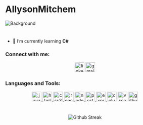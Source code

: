 # AllysonMitchem
![Background](https://res.cloudinary.com/fsa2/image/upload/v1689719386/portfolio%20site%20images/Project%20Images/backGroundGH_ffi1ec.png)
#
 <!-- <h1 align="center">Hi 👋, I'm Allyson Mitchem!</h1>
  <h3 align="center">A junior full stack developer currently living in Utah ⛰️</h3> -->



<!-- <img src="https://res.cloudinary.com/fsa2/image/upload/v1689799582/portfolio%20site%20images/telescope-svgrepo-com_copy_cfbfro.svg" alt="telescope" height="30"/> I’m currently working on [my National Parks site](https://github.com/allymitchem/nationalParks), as well as a [book tracking app](https://github.com/allymitchem/bookTrackerBackEnd) with [Kaylan Thompson](https://github.com/KaylanThompson)! -->

 - 🌱 I’m currently learning **C#** 


<h3 align="left">Connect with me:</h3>
<p align="center">
  <a href="https://www.linkedin.com/in/allysonmitchem/"><img src="https://img.shields.io/badge/LinkedIn-0077B5?style=for-the-badge&logo=linkedin&logoColor=white" alt="linkedIn" height="30"></a>
   <a href="mailto: allysonmitchem@gmail.com"><img src="https://img.shields.io/badge/Gmail-D14836?style=for-the-badge&logo=gmail&logoColor=white" alt="gmail" height="30"></a>
</p>


<h3 align="left">Languages and Tools:</h3>
<p align="center"> 
 <a href="https://developer.mozilla.org/en-US/docs/Web/JavaScript" target="_blank" rel="noreferrer"> <img src="https://img.shields.io/badge/JavaScript-323330?style=for-the-badge&logo=javascript&logoColor=F7DF1E" alt="javascript" height="30"/> </a> <a href="https://www.w3schools.com/cpp/" target="_blank" rel="noreferrer"> <a href="https://www.w3.org/html/" target="_blank" rel="noreferrer"> <img src="https://img.shields.io/badge/HTML5-E34F26?style=for-the-badge&logo=html5&logoColor=white" alt="html5"  height="30"/> </a> <a href="https://www.w3schools.com/css/" target="_blank" rel="noreferrer"> <img src="https://img.shields.io/badge/CSS3-1572B6?style=for-the-badge&logo=css3&logoColor=white" alt="css3" height="30"/> </a> <a href="https://reactjs.org/" target="_blank" rel="noreferrer"> <img src="https://img.shields.io/badge/React-20232A?style=for-the-badge&logo=react&logoColor=61DAFB" alt="react"  height="30"/> </a>    <a href="https://nodejs.org" target="_blank" rel="noreferrer"> <img src="https://img.shields.io/badge/Node.js-339933?style=for-the-badge&logo=nodedotjs&logoColor=white" alt="nodejs" height="30"/> </a> <a href="https://www.postgresql.org" target="_blank" rel="noreferrer"> <img src="https://img.shields.io/badge/PostgreSQL-316192?style=for-the-badge&logo=postgresql&logoColor=white" alt="postgresql"  height="30"/> </a> <a href="https://expressjs.com" target="_blank" rel="noreferrer"> <img src="https://img.shields.io/badge/Express.js-000000?style=for-the-badge&logo=express&logoColor=white" alt="express"  height="30"/> </a>  <img src="https://img.shields.io/badge/C%2B%2B-00599C?style=for-the-badge&logo=c%2B%2B&logoColor=white" alt="cplusplus"  height="30"/>   <a href="https://code.visualstudio.com/" target="_blank"><img src="https://img.shields.io/badge/Visual_Studio_Code-0078D4?style=for-the-badge&logo=visual%20studio%20code&logoColor=white" alt="vscode" height="30"/></a> <a href="https://github.com/" target="_blank"><img src="https://img.shields.io/badge/GitHub-100000?style=for-the-badge&logo=github&logoColor=white" alt="github" height="30"/></a> </p>

#
 <p align="center">
 <img src="https://streak-stats.demolab.com?user=allymitchem&theme=aura-dark&exclude_days=Sun%2CSat" alt="Github Streak"/>
</p> 

 
<!--
<p align="right" >
  <img src="https://res.cloudinary.com/fsa2/image/upload/v1689731990/portfolio%20site%20images/Project%20Images/stars3-_eaoxh0.png"  height="30" />
</p> -->

<!-- <p>&nbsp;<img align="center" src="https://github-readme-stats.vercel.app/api?username=allymitchem&hide=stars&theme=aura_dark&show_icons=true&locale=en" alt="allymitchem" /></p> -->

<!-- [![GitHub Streak](https://streak-stats.demolab.com?user=allymitchem&theme=aura-dark&exclude_days=Sun%2CSat)](https://git.io/streak-stats) -->




